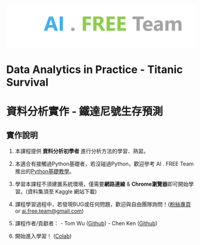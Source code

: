 
![人工智慧 - 自由團隊](https://raw.githubusercontent.com/chenkenanalytic/img/master/af/aifreeteam.png)

# Data Analytics in Practice - Titanic Survival

# 資料分析實作 - 鐵達尼號生存預測


## 實作說明

1. 本課程提供<b> 資料分析初學者 </b>進行分析方法的學習、熟習。

2. 本適合有接觸過Python基礎者，若沒碰過Python，歡迎參考 AI . FREE Team 推出的<a href="https://github.com/AI-FREE-Team/Python-Basics">Python基礎教學</a>。

2. 學習本課程不須建置系統環境，僅需要<b>網路連線</b> & <b>Chrome瀏覽器</b>即可開始學習。(資料集須至 Kaggle 網站下載)

3. 課程學習過程中，若發現BUG或任何問題，歡迎與自由團隊詢問！(<a href="https://www.facebook.com/AI.Free.Team/">粉絲專頁</a> or <a href="mailto:ai.free.team@gmail.com">ai.free.team@gmail.com</a>)

4. 課程作者/貢獻者：
<span> - Tom Wu (<a href="https://github.com/YenLinWu">Github</a>) </span>
<span> - Chen Ken (<a href="https://github.com/chenkenanalytic">Github</a>) </span>

5. 開始進入學習！ (<a href="https://colab.research.google.com/github/AI-FREE-Team/Data-Analytics-in-Practice-Titanic/blob/master/Data%20Analytics%20in%20Practice%20-%20Titanic%20Survival%20Prediction.ipynb">Colab</a>)
